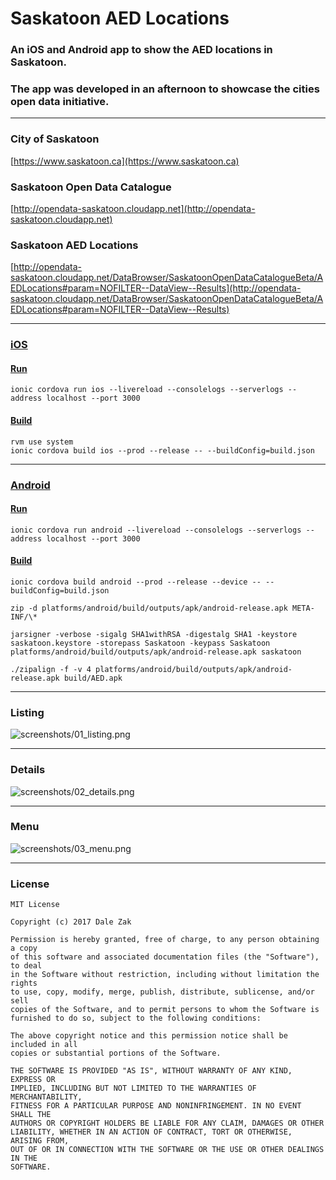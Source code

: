 # Saskatoon AED Locations
### An iOS and Android app to show the AED locations in Saskatoon.

### The app was developed in an afternoon to showcase the cities open data initiative.

---

### City of Saskatoon
[https://www.saskatoon.ca](https://www.saskatoon.ca)

### Saskatoon Open Data Catalogue
[http://opendata-saskatoon.cloudapp.net](http://opendata-saskatoon.cloudapp.net)

### Saskatoon AED Locations
[http://opendata-saskatoon.cloudapp.net/DataBrowser/SaskatoonOpenDataCatalogueBeta/AEDLocations#param=NOFILTER--DataView--Results](http://opendata-saskatoon.cloudapp.net/DataBrowser/SaskatoonOpenDataCatalogueBeta/AEDLocations#param=NOFILTER--DataView--Results)

---

### [iOS](builds/AED.ipa)

#### [Run](http://ionicframework.com/docs/cli/cordova/run/)
```
ionic cordova run ios --livereload --consolelogs --serverlogs --address localhost --port 3000
```

#### [Build](http://ionicframework.com/docs/cli/cordova/build/)
```
rvm use system
ionic cordova build ios --prod --release -- --buildConfig=build.json
```

---

### [Android](builds/AED.apk)

#### [Run](http://ionicframework.com/docs/cli/cordova/run/)
```
ionic cordova run android --livereload --consolelogs --serverlogs --address localhost --port 3000
```

#### [Build](http://ionicframework.com/docs/cli/cordova/build/)
```
ionic cordova build android --prod --release --device -- --buildConfig=build.json
```
```
zip -d platforms/android/build/outputs/apk/android-release.apk META-INF/\*
```
```
jarsigner -verbose -sigalg SHA1withRSA -digestalg SHA1 -keystore saskatoon.keystore -storepass Saskatoon -keypass Saskatoon platforms/android/build/outputs/apk/android-release.apk saskatoon
```
```
./zipalign -f -v 4 platforms/android/build/outputs/apk/android-release.apk build/AED.apk
```

---

### Listing
![screenshots/01_listing.png](screenshots/01_listing.png)

---

### Details
![screenshots/02_details.png](screenshots/02_details.png)

---

### Menu
![screenshots/03_menu.png](screenshots/03_menu.png)

---

### License
```
MIT License

Copyright (c) 2017 Dale Zak

Permission is hereby granted, free of charge, to any person obtaining a copy
of this software and associated documentation files (the "Software"), to deal
in the Software without restriction, including without limitation the rights
to use, copy, modify, merge, publish, distribute, sublicense, and/or sell
copies of the Software, and to permit persons to whom the Software is
furnished to do so, subject to the following conditions:

The above copyright notice and this permission notice shall be included in all
copies or substantial portions of the Software.

THE SOFTWARE IS PROVIDED "AS IS", WITHOUT WARRANTY OF ANY KIND, EXPRESS OR
IMPLIED, INCLUDING BUT NOT LIMITED TO THE WARRANTIES OF MERCHANTABILITY,
FITNESS FOR A PARTICULAR PURPOSE AND NONINFRINGEMENT. IN NO EVENT SHALL THE
AUTHORS OR COPYRIGHT HOLDERS BE LIABLE FOR ANY CLAIM, DAMAGES OR OTHER
LIABILITY, WHETHER IN AN ACTION OF CONTRACT, TORT OR OTHERWISE, ARISING FROM,
OUT OF OR IN CONNECTION WITH THE SOFTWARE OR THE USE OR OTHER DEALINGS IN THE
SOFTWARE.
```
